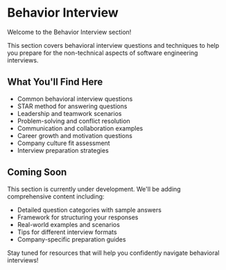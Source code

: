 # Behavior Interview

Welcome to the Behavior Interview section!

This section covers behavioral interview questions and techniques to help you prepare for the non-technical aspects of software engineering interviews.

## What You'll Find Here

- Common behavioral interview questions
- STAR method for answering questions
- Leadership and teamwork scenarios
- Problem-solving and conflict resolution
- Communication and collaboration examples
- Career growth and motivation questions
- Company culture fit assessment
- Interview preparation strategies

## Coming Soon

This section is currently under development. We'll be adding comprehensive content including:

- Detailed question categories with sample answers
- Framework for structuring your responses
- Real-world examples and scenarios
- Tips for different interview formats
- Company-specific preparation guides

Stay tuned for resources that will help you confidently navigate behavioral interviews!